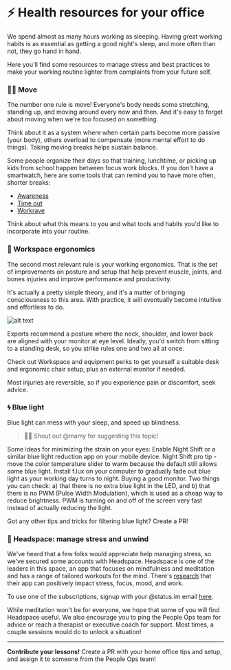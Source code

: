 # ⚡️ Health resources for your office

We spend almost as many hours working as sleeping. Having great working habits is as essential as getting a good night's sleep, and more often than not, they go hand in hand.

Here you'll find some resources to manage stress and best practices to make your working routine lighter from complaints from your future self. 


### 🏃‍♂️ Move

The number one rule is move! Everyone's body needs some stretching, standing up, and moving around every now and then. And it's easy to forget about moving when we're too focused on something. 

Think about it as a system where when certain parts become more passive (your body), others overload to compensate (more mental effort to do things). Taking moving breaks helps sustain balance.

Some people organize their days so that training, lunchtime, or picking up kids from school happen between focus work blocks. If you don't have a smartwatch, here are some tools that can remind you to have more often, shorter breaks:

   * [Awareness](http://iamfutureproof.com/tools/awareness/)
   * [Time out](https://apps.apple.com/us/app/time-out-free/id402592703?l=en&mt=12)
   * [Workrave](https://workrave.org/)

Think about what this means to you and what tools and habits you'd like to incorporate into your routine. 


### 🐒 Workspace ergonomics

The second most relevant rule is your working ergonomics. That is the set of improvements on posture and setup that help prevent muscle, joints, and bones injuries and improve performance and productivity. 

It's actually a pretty simple theory, and it's a matter of bringing consciousness to this area. With practice, it will eventually become intuitive and effortless to do.

![alt text](https://www.healthandbalance.com.au/wp-content/uploads/2018/10/posture_desk.jpg)

Experts recommend a posture where the neck, shoulder, and lower back are aligned with your monitor at eye level. Ideally, you'd switch from sitting to a standing desk, so you strike rules one and two all at once.

Check out Workspace and equipment perks to get yourself a suitable desk and ergonomic chair setup, plus an external monitor if needed. 

Most injuries are reversible, so if you experience pain or discomfort, seek advice.

### 🌀 Blue light

Blue light can mess with your sleep, and speed up blindness.

> 🤟🏽 Shout out @mamy for suggesting this topic!

Some ideas for minimizing the strain on your eyes:
Enable Night Shift or a similar blue light reduction app on your mobile device. Night Shift pro tip - move the color temperature slider to warm because the default still allows some blue light.
Install f.lux on your computer to gradually fade out blue light as your working day turns to night.
Buying a good monitor. Two things you can check: a) that there is no extra blue light in the LED, and b) that there is no PWM (Pulse Width Modulation), which is used as a cheap way to reduce brightness. PWM is turning on and off of the screen very fast instead of actually reducing the light. 

Got any other tips and tricks for filtering blue light? Create a PR!


### 🔆 Headspace: manage stress and unwind

We've heard that a few folks would appreciate help managing stress, so we've secured some accounts with Headspace. Headspace is one of the leaders in this space, an app that focuses on mindfulness and meditation and has a range of tailored workouts for the mind. There's [research](https://www.headspace.com/science/meditation-research) that their app can positively impact stress, focus, mood, and work. 

To use one of the subscriptions, signup with your @status.im email [here](https://work.headspace.com/status/join).

While meditation won't be for everyone, we hope that some of you will find Headspace useful. We also encourage you to ping the People Ops team for advice or reach a therapist or executive coach for support. Most times, a couple sessions would do to unlock a situation! 


*****

**Contribute your lessons!** Create a PR with your home office tips and setup, and assign it to someone from the People Ops team!
